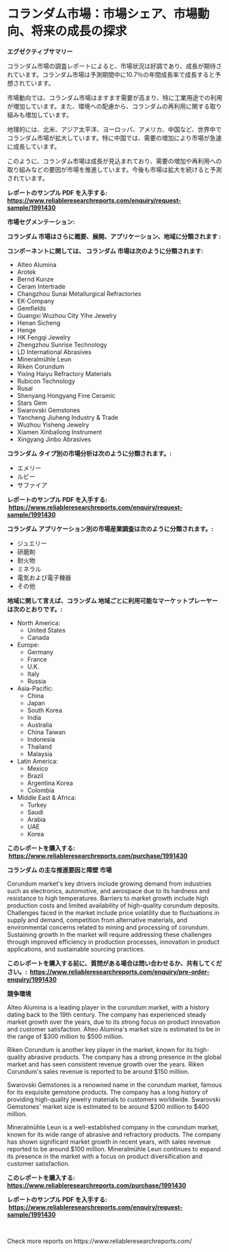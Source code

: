<p><h1>コランダム市場：市場シェア、市場動向、将来の成長の探求</h1></p><p><strong>エグゼクティブサマリー</strong></p>
<p><p>コランダム市場の調査レポートによると、市場状況は好調であり、成長が期待されています。コランダム市場は予測期間中に10.7％の年間成長率で成長すると予想されています。</p><p>市場動向では、コランダム市場はますます需要が高まり、特に工業用途での利用が増加しています。また、環境への配慮から、コランダムの再利用に関する取り組みも増加しています。</p><p>地理的には、北米、アジア太平洋、ヨーロッパ、アメリカ、中国など、世界中でコランダム市場が拡大しています。特に中国では、需要の増加により市場が急速に成長しています。</p><p>このように、コランダム市場は成長が見込まれており、需要の増加や再利用への取り組みなどの要因が市場を推進しています。今後も市場は拡大を続けると予測されています。</p></p>
<p><strong>レポートのサンプル PDF を入手する: <a href="https://www.reliableresearchreports.com/enquiry/request-sample/1991430">https://www.reliableresearchreports.com/enquiry/request-sample/1991430</a></strong></p>
<p><strong>市場セグメンテーション:</strong></p>
<p><strong> コランダム 市場はさらに概要、展開、アプリケーション、地域に分類されます :</strong></p>
<p><strong>コンポーネントに関しては、 コランダム 市場は次のように分類されます: &nbsp;</strong></p>
<p><ul><li>Alteo Alumina</li><li>Arotek</li><li>Bernd Kunze</li><li>Ceram Intertrade</li><li>Changzhou Sunai Metallurgical Refractories</li><li>EK-Company</li><li>Gemfields</li><li>Guangxi Wuzhou City Yihe Jewelry</li><li>Henan Sicheng</li><li>Henge</li><li>HK Fengqi Jewelry</li><li>Zhengzhou Sunrise Technology</li><li>LD International Abrasives</li><li>Mineralmühle Leun</li><li>Riken Corundum</li><li>Yixing Haiyu Refractory Materials</li><li>Rubicon Technology</li><li>Rusal</li><li>Shenyang Hongyang Fine Ceramic</li><li>Stars Gem</li><li>Swarovski Gemstones</li><li>Yancheng Jiuheng Industry & Trade</li><li>Wuzhou Yisheng Jewelry</li><li>Xiamen Xinbailong Instrument</li><li>Xingyang Jinbo Abrasives</li></ul></p>
<p><strong> コランダム タイプ別の市場分析は次のように分類されます。:</strong></p>
<p><ul><li>エメリー</li><li>ルビー</li><li>サファイア</li></ul></p>
<p><strong>レポートのサンプル PDF を入手する: &nbsp;<a href="https://www.reliableresearchreports.com/enquiry/request-sample/1991430">https://www.reliableresearchreports.com/enquiry/request-sample/1991430</a></strong></p>
<p><strong> コランダム アプリケーション別の市場産業調査は次のように分類されます。:</strong></p>
<p><ul><li>ジュエリー</li><li>研磨剤</li><li>耐火物</li><li>ミネラル</li><li>電気および電子機器</li><li>その他</li></ul></p>
<p><strong>地域に関して言えば、コランダム 地域ごとに利用可能なマーケットプレーヤーは次のとおりです。:</strong></p>
<p><ul>
    <li>
        North America:
        <ul>
            <li>United States</li>
            <li>Canada</li>
        </ul>
    </li>
    <li>
        Europe:
        <ul>
            <li>Germany</li>
            <li>France</li>
            <li>U.K.</li>
            <li>Italy</li>
            <li>Russia</li>
        </ul>
    </li>
    <li>
        Asia-Pacific:
        <ul>
            <li>China</li>
            <li>Japan</li>
            <li>South Korea</li>
            <li>India</li>
            <li>Australia</li>
            <li>China Taiwan</li>
            <li>Indonesia</li>
            <li>Thailand</li>
            <li>Malaysia</li>
        </ul>
    </li>
    <li>
        Latin America:
        <ul>
            <li>Mexico</li>
            <li>Brazil</li>
            <li>Argentina Korea</li>
            <li>Colombia</li>
        </ul>
    </li>
    <li>
        Middle East & Africa:
        <ul>
            <li>Turkey</li>
            <li>Saudi</li>
            <li>Arabia</li>
            <li>UAE</li>
            <li>Korea</li>
        </ul>
    </li>
    </ul></p>
<p><strong>このレポートを購入する: &nbsp;<a href="https://www.reliableresearchreports.com/purchase/1991430">https://www.reliableresearchreports.com/purchase/1991430</a></strong></p>
<p><strong>コランダム の主な推進要因と障壁 市場</strong></p>
<p><p>Corundum market's key drivers include growing demand from industries such as electronics, automotive, and aerospace due to its hardness and resistance to high temperatures. Barriers to market growth include high production costs and limited availability of high-quality corundum deposits. Challenges faced in the market include price volatility due to fluctuations in supply and demand, competition from alternative materials, and environmental concerns related to mining and processing of corundum. Sustaining growth in the market will require addressing these challenges through improved efficiency in production processes, innovation in product applications, and sustainable sourcing practices.</p></p>
<p><strong>このレポートを購入する前に、質問がある場合は問い合わせるか、共有してください。:&nbsp; <a href="https://www.reliableresearchreports.com/enquiry/pre-order-enquiry/1991430">https://www.reliableresearchreports.com/enquiry/pre-order-enquiry/1991430</a></strong></p>
<p><strong>競争環境</strong></p>
<p><p>Alteo Alumina is a leading player in the corundum market, with a history dating back to the 19th century. The company has experienced steady market growth over the years, due to its strong focus on product innovation and customer satisfaction. Alteo Alumina's market size is estimated to be in the range of $300 million to $500 million.</p><p>Riken Corundum is another key player in the market, known for its high-quality abrasive products. The company has a strong presence in the global market and has seen consistent revenue growth over the years. Riken Corundum's sales revenue is reported to be around $150 million.</p><p>Swarovski Gemstones is a renowned name in the corundum market, famous for its exquisite gemstone products. The company has a long history of providing high-quality jewelry materials to customers worldwide. Swarovski Gemstones' market size is estimated to be around $200 million to $400 million.</p><p>Mineralmühle Leun is a well-established company in the corundum market, known for its wide range of abrasive and refractory products. The company has shown significant market growth in recent years, with sales revenue reported to be around $100 million. Mineralmühle Leun continues to expand its presence in the market with a focus on product diversification and customer satisfaction.</p></p>
<p><strong>このレポートを購入する: &nbsp; <a href="https://www.reliableresearchreports.com/purchase/1991430">https://www.reliableresearchreports.com/purchase/1991430</a></strong></p>
<p><strong>レポートのサンプル PDF を入手する: &nbsp;<a href="https://www.reliableresearchreports.com/enquiry/request-sample/1991430">https://www.reliableresearchreports.com/enquiry/request-sample/1991430</a></strong><strong></strong></p>
<p>&nbsp;</p>
<p>Check more reports on https://www.reliableresearchreports.com/</p>